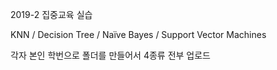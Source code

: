 2019-2 집중교육 실습

KNN /
Decision Tree / 
Naïve Bayes / 
Support Vector Machines

각자 본인 학번으로 폴더를 만들어서 4종류 전부 업로드
